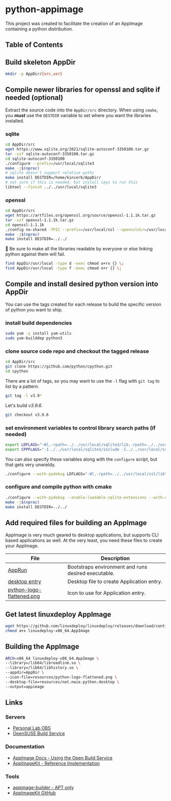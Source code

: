 # python-appimage

This project was created to facilitate the creation of an AppImage containing
a python distribution.

## Table of Contents

## Build skeleton AppDir

```bash
mkdir -p AppDir/{src,usr}
```

## Compile newer libraries for openssl and sqlite if needed (optional)

Extract the source code into the `AppDir/src` directory. When using `cmake`,
you ***must*** use the `DESTDIR` variable to set where you want
the libraries installed.

### sqlite

```bash
cd AppDir/src
wget https://www.sqlite.org/2021/sqlite-autoconf-3350100.tar.gz
tar -xzf sqlite-autoconf-3350100.tar.gz 
cd sqlite-autoconf-3350100
./configure --prefix=/usr/local/sqlite3
make -j$(nproc)
# sqlite doesn't support relative paths
make install DESTDIR=/home/kincerb/AppDir/
# not sure if this is needed, but install says to run this
libtool --finish ../../usr/local/sqlite3
```

### openssl

```bash
cd AppDir/src
wget https://artfiles.org/openssl.org/source/openssl-1.1.1k.tar.gz
tar -xzf openssl-1.1.1k.tar.gz 
cd openssl-1.1.1k
./config no-shared -fPIC --prefix=/usr/local/ssl --openssldir=/usr/local/ssl
make -j$(nproc)
make install DESTDIR=../../
```

:stop_sign: Be sure to make all the libraries readable by everyone or else
linking python against them will fail.

```bash
find AppDir/usr/local -type d -exec chmod o+rx {} \;
find AppDir/usr/local -type f -exec chmod o+r {} \;
```

## Compile and install desired python version into AppDir

You can use the tags created for each release to build the specific version
of python you want to ship.

### install build dependencies

```bash
sudo yum -y install yum-utils
sudo yum-builddep python3
```

### clone source code repo and checkout the tagged release

```bash
cd AppDir/src
git clone https://github.com/python/cpython.git
cd cpython
```

There are a lot of tags, so you may want to use the `-l` flag with `git tag` to
list by a pattern.

```bash
git tag -l v3.9*
```

Let's build *v3.9.6*.

```bash
git checkout v3.9.6
```

### set environment variables to control library search paths (if needed)

```bash
export LDFLAGS="-Wl,-rpath=../../usr/local/sqlite3/lib,-rpath=../../usr/local/ssl/lib"
export CPPFLAGS="-I../../usr/local/sqlite3/include -I../../usr/local/ssl/include"
```

You can also specify these variables along with the `configure` script,
but that gets very unwieldy.

```bash
./configure --with-pydebug LDFLAGS="-Wl,-rpath=../../usr/local/ssl/lib"
```

### configure and compile python with cmake

```bash
./configure --with-pydebug --enable-loadable-sqlite-extensions --with-openssl=../../usr/local/ssl
make -j$(nproc)
make install DESTDIR=../../
```

## Add required files for building an AppImage

AppImage is very much geared to desktop applications, but supports CLI
based applications as well. At the very least, you need these files to
create your AppImage.

| File | Description |
|------|-------------|
| [AppRun](./resources/AppRun) | Bootstraps environment and runs desired executable. |
| [desktop entry](./resources/io.nucoder.python.desktop) | Desktop file to create Application entry. |
| [python-logo-flattened.png](./resources/python-logo-flattened.png) | Icon to use for Application entry. |

## Get latest linuxdeploy AppImage

```bash
wget https://github.com/linuxdeploy/linuxdeploy/releases/download/continuous/linuxdeploy-x86_64.AppImage
chmod a+x linuxdeploy-x86_64.AppImage
```

## Building the AppImage

```bash
ARCH=x86_64 linuxdeploy-x86_64.AppImage \
--library=/lib64/libreadline.so \
--library=/lib64/libhistory.so \
--appdir=AppDir \
--icon-file=resources/python-logo-flattened.png \
--desktop-file=resources/net.nwie.python.desktop \
--output=appimage
```

## Links

### Servers

- [Personal Lab OBS](https://obs.lan)
- [OpenSUSE Build Service](https://build.opensuse.org)

### Documentation

- [AppImage Docs - Using the Open Build Service](https://docs.appimage.org/packaging-guide/hosted-services/opensuse-build-service.html#using-the-open-build-service)
- [AppImageKit - Reference Implementation](https://docs.appimage.org/introduction/software-overview.html#ref-appimagekit)

### Tools

- [appimage-builder - APT only](https://appimage-builder.readthedocs.io/en/latest/index.html)
- [AppImageKit GitHub](https://github.com/AppImage/AppImageKit)

